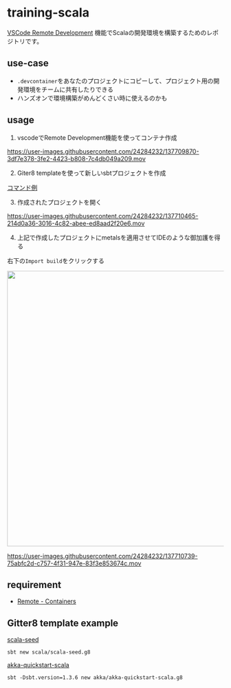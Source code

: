 # training-scala
[VSCode Remote Development](https://code.visualstudio.com/docs/remote/remote-overview) 機能でScalaの開発環境を構築するためのレポジトリです。

## use-case
- `.devcontainer`をあなたのプロジェクトにコピーして、プロジェクト用の開発環境をチームに共有したりできる
- ハンズオンで環境構築がめんどくさい時に使えるのかも

## usage
1. vscodeでRemote Development機能を使ってコンテナ作成

https://user-images.githubusercontent.com/24284232/137709870-3df7e378-3fe2-4423-b808-7c4db049a209.mov

2. Giter8 templateを使って新しいsbtプロジェクトを作成

[コマンド例](https://github.com/shaw-papadino/training-scala#gitter8-template-example)

3. 作成されたプロジェクトを開く

https://user-images.githubusercontent.com/24284232/137710465-214d0a36-3016-4c82-abee-ed8aad2f20e6.mov

4. 上記で作成したプロジェクトにmetalsを適用させてIDEのような御加護を得る

右下の`Import build`をクリックする

<img width='640' src="https://user-images.githubusercontent.com/24284232/137710809-35dd9ebe-b0d8-4a73-84ec-a64f9960dbee.png" />

https://user-images.githubusercontent.com/24284232/137710739-75abfc2d-c757-4f31-947e-83f3e853674c.mov

## requirement

- [Remote - Containers](https://marketplace.visualstudio.com/items?itemName=ms-vscode-remote.remote-containers)

## Gitter8 template example

[scala-seed](https://github.com/scala/scala-seed.g8)
```
sbt new scala/scala-seed.g8
```

[akka-quickstart-scala](https://github.com/akka/akka-quickstart-scala.g8)
```
sbt -Dsbt.version=1.3.6 new akka/akka-quickstart-scala.g8
```
